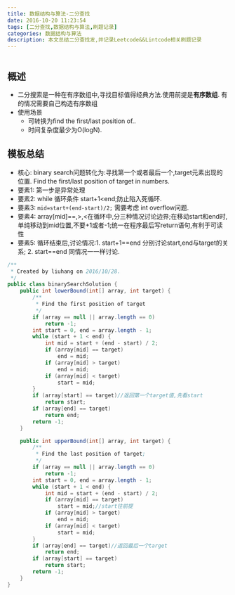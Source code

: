 ```yaml
---
title: 数据结构与算法-二分查找
date: 2016-10-20 11:23:54
tags: [二分查找,数据结构与算法,刷题记录]
categories: 数据结构与算法
description: 本文总结二分查找发,并记录Leetcode&&Lintcode相关刷题记录
---
```



```java

```
## 概述
+ 二分搜索是一种在有序数组中,寻找目标值得经典方法.使用前提是**有序数组**. 有的情况需要自己构造有序数组
+ 使用场景
    + 可转换为find the first/last position of..
    + 时间复杂度最少为O(logN).
    

## 模板总结
- 核心: binary search问题转化为:寻找第一个或者最后一个,target元素出现的位置. Find the first/last position of target in numbers.
- 要素1: 第一步是异常处理
- 要素2: while 循环条件  start+1<end;防止陷入死循环.
- 要素3: `mid=start+(end-start)/2;` 需要考虑 int overflow问题.
- 要素4: array[mid]==,>,<在循环中,分三种情况讨论边界;在移动start和end时,单纯移动到mid位置,不要+1或者-1;统一在程序最后写return语句,有利于可读性
- 要素5: 循环结束后,讨论情况:1. start+1==end 分别讨论start,end与target的关系; 2. start==end 同情况一一样讨论.

```java
/**
 * Created by liuhang on 2016/10/28.
 */
public class binarySearchSolution {
    public int lowerBound(int[] array, int target) {
        /**
         * Find the first position of target
         */
        if (array == null || array.length == 0)
            return -1;
        int start = 0, end = array.length - 1;
        while (start + 1 < end) {
            int mid = start + (end - start) / 2;
            if (array[mid] == target)
                end = mid;
            if (array[mid] > target)
                end = mid;
            if (array[mid] < target)
                start = mid;
        }
        if (array[start] == target)//返回第一个target值,先看start
            return start;
        if (array[end] == target)
            return end;
        return -1;
    }

    public int upperBound(int[] array, int target) {
        /**
         * Find the last position of target;
         */
        if (array == null || array.length == 0)
            return -1;
        int start = 0, end = array.length - 1;
        while (start + 1 < end) {
            int mid = start + (end - start) / 2;
            if (array[mid] == target)
                start = mid;//start往前提
            if (array[mid] > target)
                end = mid;
            if (array[mid] < target)
                start = mid;
        }
        if (array[end] == target)//返回最后一个target
            return end;
        if (array[start] == target)
            return start;
        return -1;
    }
}

```


